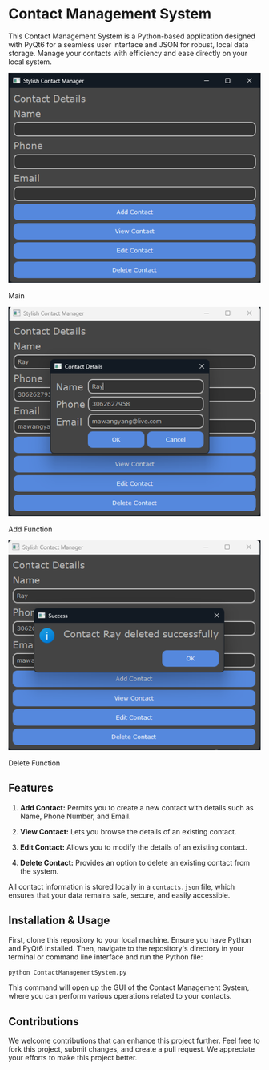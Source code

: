 # Contact Management System

This Contact Management System is a Python-based application designed with PyQt6 for a seamless user interface and JSON for robust, local data storage. Manage your contacts with efficiency and ease directly on your local system.

![Main Page](./img/Main.png)

Main

![Add Function](./img/Add.png)

Add Function

![Delete Function](./img/Delete.png)

Delete Function

## Features

1. **Add Contact:** Permits you to create a new contact with details such as Name, Phone Number, and Email.

2. **View Contact:** Lets you browse the details of an existing contact.

3. **Edit Contact:** Allows you to modify the details of an existing contact.

4. **Delete Contact:** Provides an option to delete an existing contact from the system.

All contact information is stored locally in a `contacts.json` file, which ensures that your data remains safe, secure, and easily accessible.

## Installation & Usage

First, clone this repository to your local machine. Ensure you have Python and PyQt6 installed. Then, navigate to the repository's directory in your terminal or command line interface and run the Python file:

```bash
python ContactManagementSystem.py

```

This command will open up the GUI of the Contact Management System, where you can perform various operations related to your contacts.

## Contributions

We welcome contributions that can enhance this project further. Feel free to fork this project, submit changes, and create a pull request. We appreciate your efforts to make this project better.
